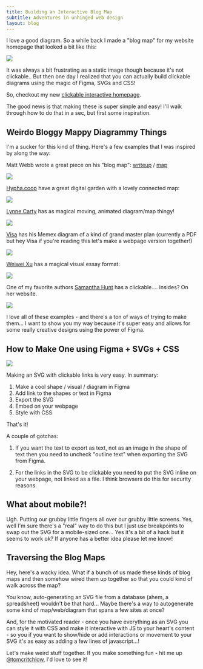 ```yaml
---
title: Building an Interactive Blog Map
subtitle: Adventures in unhinged web design
layout: blog
---
```


I love a good diagram. So a while back I made a "blog map" for my website homepage that looked a bit like this:

![](https://tomcritchlow.com/images/homepage-jan-22.png)

It was always a bit frustrating as a static image though because it's not clickable.. But then one day I realized that you can actually build clickable diagrams using the magic of Figma, SVGs and CSS!

So, checkout my new [clickable interactive homepage](https://tomcritchlow.com/).

The good news is that making these is super simple and easy! I'll walk through how to do that in a sec, but first some inspiration.

## Weirdo Bloggy Mappy Diagrammy Things

I'm a sucker for this kind of thing. Here's a few examples that I was inspired by along the way:

Matt Webb wrote a great piece on his "blog map": [writeup](https://interconnected.org/home/2022/11/09/map) / [map](https://interconnected.org/more/2022/11/multiplayer-map/)

![](/images/matt-webb.png)

[Hypha.coop](https://digitalgarden.hypha.coop/bentway) have a great digital garden with a lovely connected map:

![](/images/hypha-coop.png)

[Lynne Carty](http://lynnecarty.info/) has as magical moving, animated diagram/map thingy!

![](/images/lynne-carty.png)

[Visa](https://twitter.com/visakanv/status/1146876326529257472) has his Memex diagram of a kind of grand master plan (currently a PDF but hey Visa if you're reading this let's make a webpage version together!)

![](/images/visa.jpeg)

[Weiwei Xu](https://weiwei.place/2020-07-26/wheres-home) has a magical visual essay format:

![](/images/weiwei.png)

One of my favorite authors [Samantha Hunt](https://www.samanthahunt.net/) has a clickable.... insides? On her website.

![](/images/samantha-hunt.png)

I love all of these examples - and there's a ton of ways of trying to make them... I want to show you my way because it's super easy and allows for some really creative designs using the power of Figma.


## How to Make One using Figma + SVGs + CSS

![](/images/blog-maps-how-to.png)

Making an SVG with clickable links is very easy. In summary:

1. Make a cool shape / visual / diagram in Figma
2. Add link to the shapes or text in Figma
3. Export the SVG
4. Embed on your webpage
5. Style with CSS

That's it!

A couple of gotchas:

1) If you want the text to export as text, not as an image in the shape of text then you need to uncheck "outline text" when exporting the SVG from Figma.

2) For the links in the SVG to be clickable you need to put the SVG inline on your webpage, not linked as a file. I think browsers do this for security reasons.

## What about mobile?!

Ugh. Putting our grubby little fingers all over our grubby little screens. Yes, well I'm sure there's a "real" way to do this but I just use breakpoints to swap out the SVG for a mobile-sized one... Yes it's a bit of a hack but it seems to work ok? If anyone has a better idea please let me know!

## Traversing the Blog Maps

Hey, here's a wacky idea. What if a bunch of us made these kinds of blog maps and then somehow wired them up together so that you could kind of walk across the map?

You know, auto-generating an SVG file from a database (ahem, a spreadsheet) wouldn't be that hard... Maybe there's a way to autogenerate some kind of map/web/diagram that spans a few sites at once?

And, for the motivated reader - once you have everything as an SVG you can style it with CSS and make it interactive with JS to your heart's content - so you if you want to show/hide or add interactions or movement to your SVG it's as easy as adding a few lines of javascript...!

Let's make weird stuff together. If you make something fun - hit me up [@tomcritchlow](https://twitter.com/tomcritchlow), I'd love to see it!
